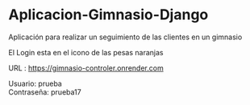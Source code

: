 # Aplicacion-Gimnasio-Django
Aplicación para realizar un seguimiento de las clientes en un gimnasio

  El Login esta en el icono de las pesas naranjas

URL : https://gimnasio-controler.onrender.com

Usuario: prueba  
Contraseña: prueba17
